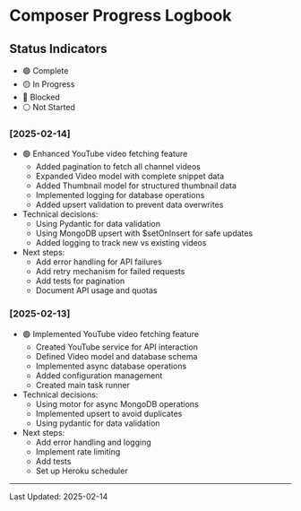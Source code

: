 # Composer Progress Logbook

## Status Indicators
- 🟢 Complete
- 🟡 In Progress
- 🔴 Blocked
- ⚪ Not Started

### [2025-02-14]
- 🟢 Enhanced YouTube video fetching feature
  - Added pagination to fetch all channel videos
  - Expanded Video model with complete snippet data
  - Added Thumbnail model for structured thumbnail data
  - Implemented logging for database operations
  - Added upsert validation to prevent data overwrites
- Technical decisions:
  - Using Pydantic for data validation
  - Using MongoDB upsert with $setOnInsert for safe updates
  - Added logging to track new vs existing videos
- Next steps:
  - Add error handling for API failures
  - Add retry mechanism for failed requests
  - Add tests for pagination
  - Document API usage and quotas

### [2025-02-13]
- 🟢 Implemented YouTube video fetching feature
  - Created YouTube service for API interaction
  - Defined Video model and database schema
  - Implemented async database operations
  - Added configuration management
  - Created main task runner
- Technical decisions:
  - Using motor for async MongoDB operations
  - Implemented upsert to avoid duplicates
  - Using pydantic for data validation
- Next steps:
  - Add error handling and logging
  - Implement rate limiting
  - Add tests
  - Set up Heroku scheduler

---
Last Updated: 2025-02-14
